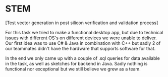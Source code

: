# STEM

[Test vector generation in post silicon verification and validation process]

For this task we tried to make a functional desktop app, but due to technical issues with different OS's on different
devices we were unable to deliver. Our first idea was to use C# & Java in combination with C++ but sadly 2 of our teammates didn't
have the hardware that supports software for that. 

In the end we only came up with a couple of .sql queries for data available in the task, as well as sketches for backend in Java. Sadly nothing is functional nor 
exceptional but we still believe we grew as a team.
